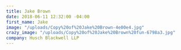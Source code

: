 ```yaml
---
title: Jake Brown
date: 2018-06-11 12:32:00 -04:00
first_name: Jake
image: "/uploads/Copy%20of%20Jake%20Brown-4e00e4.jpg"
crazy_image: "/uploads/Copy%20of%20Jake%20Brown%20fun-6798a3.jpg"
company: Husch Blackwell LLP
---
```


